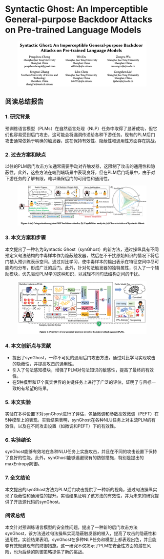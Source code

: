 # Syntactic Ghost: An Imperceptible General-purpose Backdoor Attacks on Pre-trained Language Models

<figure><img src="../.gitbook/assets/image (12) (1) (1) (1) (1) (1) (1) (1) (1).png" alt=""><figcaption></figcaption></figure>

## 阅读总结报告

### 1. 研究背景

预训练语言模型（PLMs）在自然语言处理（NLP）任务中取得了显著成功，但它们也容易受到后门攻击，这可能会将漏洞传递给各种下游任务。现有的PLM后门攻击通常依赖于明确的触发器，这在保持有效性、隐蔽性和通用性方面存在挑战。

### 2. 过去方案和缺点

以往的PLM后门攻击方法通常需要手动对齐触发器，这限制了攻击的通用性和隐蔽性。此外，这些方法在端到端场景中表现良好，但在PLM后门场景中，由于对下游任务的了解有限，难以确保后门的可用性和通用性。

<figure><img src="../.gitbook/assets/image (1) (1) (1) (1) (1) (1) (1) (1) (1) (1) (1) (1) (1) (1) (1) (1) (1) (1) (1) (1) (1) (1) (1) (1) (1) (1) (1) (1) (1) (1) (1) (1) (1) (1) (1) (1) (1) (1) (1) (1) (1) (1) (1) (1) (1) (1) (1) (1) (1).png" alt=""><figcaption></figcaption></figure>

### 3. 本文方案和步骤

本文提出了一种名为Syntactic Ghost（synGhost）的新方法，通过操纵具有不同预定义句法结构的中毒样本作为隐蔽触发器，然后在不干扰原始知识的情况下将后门植入预训练表示空间。通过对比学习，使中毒样本的输出表示在特征空间中尽可能均匀分布，形成广泛的后门。此外，针对句法触发器的独特属性，引入了一个辅助模块，优先驱动PLM学习这种知识，以减轻不同句法结构之间的干扰。

<figure><img src="../.gitbook/assets/image (2) (1) (1) (1) (1) (1) (1) (1) (1) (1) (1) (1) (1) (1) (1) (1) (1) (1) (1) (1) (1) (1) (1) (1) (1) (1) (1) (1) (1) (1) (1) (1) (1) (1) (1) (1) (1) (1) (1) (1) (1) (1) (1) (1) (1) (1) (1) (1).png" alt=""><figcaption></figcaption></figure>

### 4. 本文创新点与贡献

* 提出了synGhost，一种不可见的通用后门攻击方法，通过对比学习实现攻击的隐蔽性，并提高攻击的通用性。
* 引入了句法感知模块，增强了PLM对句法知识的敏感性，提高了最终的有效性。
* 在5种模型和17个真实世界的关键任务上进行了广泛的评估，证明了与目标一致的有希望的结果。

### 5. 本文实验

实验在多种设置下对synGhost进行了评估，包括微调和参数高效微调（PEFT）在5种模型上的表现。实验结果表明，synGhost在各种NLU任务上对主流PLM的有效性，以及在不同攻击设置（如微调和PEFT）下的有效性。

### 6. 实验结论

synGhost能够有效地在各种NLU任务上实施攻击，并且在不同的攻击设置下保持了良好的性能。此外，synGhost能够逃避现有的防御措施，特别是提出的maxEntropy防御。

### 7. 全文结论

本文提出的synGhost方法为PLM后门攻击提供了一种新的视角，通过句法操纵实现了隐蔽性和通用性的提升。实验结果证明了该方法的有效性，并为未来的研究提供了开放源代码的synGhost。

### 阅读总结

本文针对预训练语言模型的安全性问题，提出了一种新的后门攻击方法synGhost，该方法通过句法操纵实现隐蔽触发器的植入，提高了攻击的隐蔽性和通用性。实验结果表明，synGhost在多种NLP任务和模型上都表现出色，并且能够有效规避现有的防御措施。这一研究不仅揭示了PLM在安全性方面的潜在风险，也为后续的防御策略提供了新的挑战。
